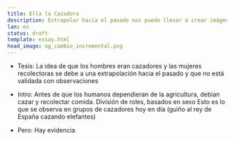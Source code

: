 ```yaml
---
title: Ella la Cazadora
description: Extrapolar hacia el pasado nos puede llevar a crear imágenes completamente erróneas sobre nuestros ancestros
lan: es
status: draft
template: essay.html
head_image: og_cambio_incremental.png
---
```


- Tesis: 
    La idea de que los hombres eran cazadores y las mujeres recolectoras se debe a una extrapolación hacia el pasado y que no está validada con observaciones

- Intro:
    Antes de que los humanos dependieran de la agricultura, debían cazar y recolectar comida. 
    División de roles, basados en sexo 
    Esto es lo que se observa en grupos de cazadores hoy en día (guiño al rey de España cazando elefantes)
    
- Pero:
    Hay evidencia